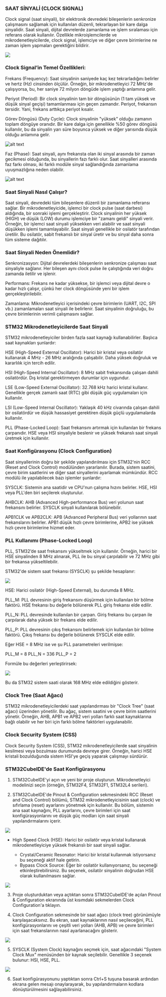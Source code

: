### SAAT SİNYALİ (CLOCK SIGNAL)

Clock signal (saat sinyali), bir elektronik devredeki bileşenlerin senkronize çalışmasını sağlamak için kullanılan düzenli, tekrarlayan bir kare dalga sinyalidir. Saat sinyali, dijital devrelerde zamanlama ve işlem sıralaması için referans olarak kullanılır. Özellikle mikroişlemcilerde ve mikrodenetleyicilerde, clock signal, işlemciye ve diğer çevre birimlerine ne zaman işlem yapmaları gerektiğini bildirir.

![](image.png)

### Clock Signal’in Temel Özellikleri:

Frekans (Frequency): Saat sinyalinin saniyede kaç kez tekrarladığını belirler ve hertz (Hz) cinsinden ölçülür. Örneğin, bir mikrodenetleyici 72 MHz'de çalışıyorsa, bu, her saniye 72 milyon döngüde işlem yaptığı anlamına gelir.

Periyot (Period): Bir clock sinyalinin tam bir döngüsünün (1 tam yüksek ve düşük sinyal geçişi) tamamlanması için geçen zamandır. Periyot, frekansın tersidir. Yani, frekans arttıkça periyot kısalır.

Görev Döngüsü (Duty Cycle): Clock sinyalinin "yüksek" olduğu zamanın toplam döngüye oranıdır. Bir kare dalga için genellikle %50 görev döngüsü kullanılır, bu da sinyalin yarı süre boyunca yüksek ve diğer yarısında düşük olduğu anlamına gelir.

![alt text](image-1.png)

Faz (Phase): Saat sinyali, aynı frekansta olan iki sinyal arasında bir zaman gecikmesi olduğunda, bu sinyallerin fazı farklı olur. Saat sinyalleri arasında faz farkı olması, iki farklı modüle sinyal sağlandığında zamanlama uyuşmazlığına neden olabilir.

![alt text](image-2.png)

### Saat Sinyali Nasıl Çalışır?

Saat sinyali, devredeki tüm bileşenlere düzenli bir zamanlama referansı sağlar. Bir mikrodenetleyicide, işlemci bir clock pulse (saat darbesi) aldığında, bir sonraki işlemi gerçekleştirir. Clock sinyalinin her yüksek (HIGH) ve düşük (LOW) durumu işlemciye bir "zamanı geldi" sinyali verir. Örneğin, bir işlemci saat sinyali yüksekken veri alabilir ve saat sinyali düşükken işlemi tamamlayabilir. Saat sinyali genellikle bir osilatör tarafından üretilir. Bu osilatör, sabit frekanslı bir sinyal üretir ve bu sinyal daha sonra tüm sisteme dağıtılır. 

### Saat Sinyali Neden Önemlidir?

Senkronizasyon: Dijital devrelerdeki bileşenlerin senkronize çalışması saat sinyaliyle sağlanır. Her bileşen aynı clock pulse ile çalıştığında veri doğru zamanda iletilir ve işlenir.

Performans: Frekans ne kadar yüksekse, bir işlemci veya dijital devre o kadar hızlı çalışır, çünkü her clock döngüsünde yeni bir işlem gerçekleştirilebilir.

Zamanlama: Mikrodenetleyici içerisindeki çevre birimlerin (UART, I2C, SPI vb.) zamanlamaları saat sinyali ile belirlenir. Saat sinyalinin doğruluğu, bu çevre birimlerinin verimli çalışmasını sağlar.


### STM32 Mikrodenetleyicilerde Saat Sinyali

STM32 mikrodenetleyiciler birden fazla saat kaynağı kullanabilirler. Başlıca saat kaynakları şunlardır:

HSE (High-Speed External Oscillator): Harici bir kristal veya osilatör kullanarak 4 MHz - 26 MHz aralığında çalışabilir. Daha yüksek doğruluk ve kararlılık için tercih edilir.

HSI (High-Speed Internal Oscillator): 8 MHz sabit frekansında çalışan dahili osilatördür. Dış kristal gerektirmeyen durumlar için uygundur.

LSE (Low-Speed External Oscillator): 32.768 kHz harici kristal kullanır. Genellikle gerçek zamanlı saat (RTC) gibi düşük güç uygulamaları için kullanılır.

LSI (Low-Speed Internal Oscillator): Yaklaşık 40 kHz civarında çalışan dahili bir osilatördür ve düşük hassasiyet gerektiren düşük güçlü uygulamalarda kullanılır.

PLL (Phase-Locked Loop): Saat frekansını artırmak için kullanılan bir frekans çarpanıdır. HSE veya HSI sinyaliyle beslenir ve yüksek frekanslı saat sinyali üretmek için kullanılır.

### Saat Konfigürasyonu (Clock Configuration)

Saat sinyallerinin doğru bir şekilde yapılandırılması için STM32'nin RCC (Reset and Clock Control) modülünden yararlanılır. Burada, sistem saatini, çevre birim saatlerini ve diğer saat sinyallerini ayarlamak mümkündür. RCC modülü ile yapılabilecek bazı işlemler şunlardır:

SYSCLK: Sistemin ana saatidir ve CPU'nun çalışma hızını belirler. HSE, HSI veya PLL'den biri seçilerek oluşturulur.

AHBCLK: AHB (Advanced High-performance Bus) veri yolunun saat frekansını belirler. SYSCLK sinyali kullanılarak bölünebilir.

APB1CLK ve APB2CLK: APB (Advanced Peripheral Bus) veri yollarının saat frekanslarını belirler. APB1 düşük hızlı çevre birimlerine, APB2 ise yüksek hızlı çevre birimlerine hizmet eder.

### PLL Kullanımı (Phase-Locked Loop)

PLL, STM32’de saat frekansını yükseltmek için kullanılır. Örneğin, harici bir HSE sinyalinden 8 MHz alınarak, PLL ile bu sinyal çarpılabilir ve 72 MHz gibi bir frekansa yükseltilebilir.

STM32'de sistem saat frekansı (SYSCLK) şu şekilde hesaplanır:

![](image-3.png)

HSE: Harici osilatör (High-Speed External), bu durumda 8 MHz.

PLL_M: PLL devresinin giriş frekansını düşürmek için kullanılan bir bölme faktörü. HSE frekansı bu değerle bölünerek PLL giriş frekansı elde edilir.

PLL_N: PLL devresinde kullanılan bir çarpan. Giriş frekansı bu çarpan ile çarpılarak daha yüksek bir frekans elde edilir.

PLL_P: PLL devresinin çıkış frekansını belirlemek için kullanılan bir bölme faktörü. Çıkış frekansı bu değerle bölünerek SYSCLK elde edilir.

Eğer HSE = 8 MHz ise ve şu PLL parametreleri verilmişse:

PLL_M = 8   PLL_N = 336 PLL_P = 2

Formüle bu değerleri yerleştirirsek:

![](image-4.png)

Bu da STM32 sistem saati olarak 168 MHz elde edildiğini gösterir.

### Clock Tree (Saat Ağacı)

STM32 mikrodenetleyicilerdeki saat yapılandırması bir "Clock Tree" (saat ağacı) üzerinden yönetilir. Bu ağaç, sistem saatini ve çevre birim saatlerini yönetir. Örneğin, AHB, APB1 ve APB2 veri yolları farklı saat kaynaklarına bağlı olabilir ve her biri için farklı bölme faktörleri uygulanabilir.

### Clock Security System (CSS)

Clock Security System (CSS), STM32 mikrodenetleyicilerde saat sinyalinin kesilmesi veya bozulması durumunda devreye girer. Örneğin, harici HSE kristali bozulduğunda sistem HSI'ye geçiş yaparak çalışmayı sürdürür.

### STM32CubeIDE'de Saat Konfigürasyonu

1) STM32CubeIDE'yi açın ve yeni bir proje oluşturun. Mikrodenetleyici modelinizi seçin (örneğin, STM32F4, STM32F1, STM32L4 serileri).

2) STM32CubeIDE'de Pinout & Configuration sekmesindeki RCC (Reset and Clock Control) bölümü, STM32 mikrodenetleyicisinin saat (clock) ve sıfırlama (reset) ayarlarını yönetmek için kullanılır. Bu bölüm, sistemin ana saat kaynağını, PLL ayarlarını, çevre birimleri için saat konfigürasyonlarını ve düşük güç modları için saat sinyali yapılandırmalarını içerir. 

![](image-5.png)

- High Speed Clock (HSE): Harici bir osilatör veya kristal kullanarak mikrodenetleyiciye yüksek frekanslı bir saat sinyali sağlar.

    - Crystal/Ceramic Resonator: Harici bir kristal kullanmak istiyorsanız bu seçeneği aktif hale getirin.
    - Bypass Clock Source: Eğer bir osilatör kullanıyorsanız, bu seçeneği etkinleştirebilirsiniz. Bu seçenek, osilatör sinyalinin doğrudan HSE olarak kullanılmasını sağlar.

![](image-6.png)

3) Proje oluşturduktan veya açtıktan sonra STM32CubeIDE'de açılan Pinout & Configuration ekranında üst kısımdaki sekmelerden Clock Configuration'a tıklayın.

4) Clock Configuration sekmesinde bir saat ağacı (clock tree) görünümüyle karşılaşacaksınız. Bu ekran, saat kaynaklarının nasıl seçileceğini, PLL konfigürasyonlarını ve çeşitli veri yolları (AHB, APB) ve çevre birimleri için saat frekanslarının nasıl ayarlanacağını gösterir.

![](image-7.png)

5) SYSCLK (System Clock) kaynağını seçmek için, saat ağacındaki "System Clock Mux" menüsünden bir kaynak seçilebilir. Genellikle 3 seçenek bulunur: HSI, HSE, PLL.

![](image-8.png)

6) Saat konfigürasyonunu yaptıktan sonra Ctrl+S tuşuna basarak ardından ekrana gelen mesajı onaylarayarak, bu yapılandırmaların kodlara dönüştürülmesini sağlayabilirsiniz.
